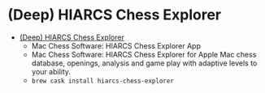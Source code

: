 # (Deep) HIARCS Chess Explorer
- [(Deep) HIARCS Chess Explorer](https://www.hiarcs.com/mac-chess-explorer.htm)
  -  Mac Chess Software: HIARCS Chess Explorer App
  - Mac Chess Software: HIARCS Chess Explorer for Apple Mac chess database, openings, analysis and game play with adaptive levels to your ability.
  - `brew cask install hiarcs-chess-explorer`
